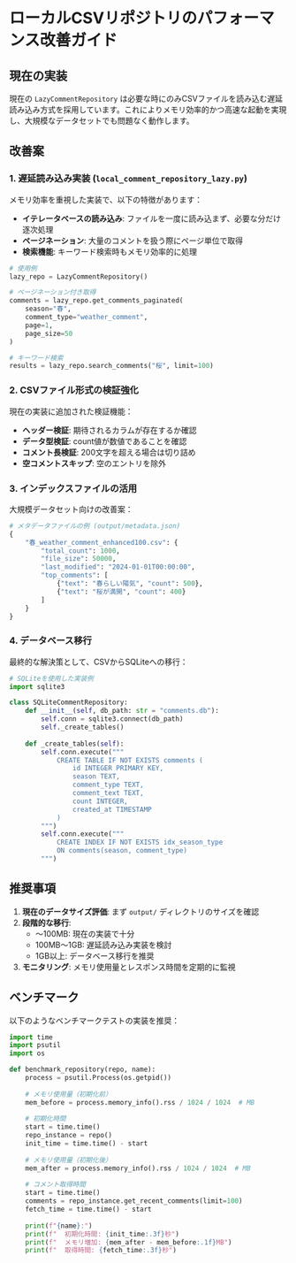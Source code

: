 # ローカルCSVリポジトリのパフォーマンス改善ガイド

## 現在の実装

現在の `LazyCommentRepository` は必要な時にのみCSVファイルを読み込む遅延読み込み方式を採用しています。これによりメモリ効率的かつ高速な起動を実現し、大規模なデータセットでも問題なく動作します。

## 改善案

### 1. 遅延読み込み実装 (`local_comment_repository_lazy.py`)

メモリ効率を重視した実装で、以下の特徴があります：

- **イテレータベースの読み込み**: ファイルを一度に読み込まず、必要な分だけ逐次処理
- **ページネーション**: 大量のコメントを扱う際にページ単位で取得
- **検索機能**: キーワード検索時もメモリ効率的に処理

```python
# 使用例
lazy_repo = LazyCommentRepository()

# ページネーション付き取得
comments = lazy_repo.get_comments_paginated(
    season="春", 
    comment_type="weather_comment",
    page=1,
    page_size=50
)

# キーワード検索
results = lazy_repo.search_comments("桜", limit=100)
```

### 2. CSVファイル形式の検証強化

現在の実装に追加された検証機能：

- **ヘッダー検証**: 期待されるカラムが存在するか確認
- **データ型検証**: count値が数値であることを確認
- **コメント長検証**: 200文字を超える場合は切り詰め
- **空コメントスキップ**: 空のエントリを除外

### 3. インデックスファイルの活用

大規模データセット向けの改善案：

```python
# メタデータファイルの例 (output/metadata.json)
{
    "春_weather_comment_enhanced100.csv": {
        "total_count": 1000,
        "file_size": 50000,
        "last_modified": "2024-01-01T00:00:00",
        "top_comments": [
            {"text": "春らしい陽気", "count": 500},
            {"text": "桜が満開", "count": 400}
        ]
    }
}
```

### 4. データベース移行

最終的な解決策として、CSVからSQLiteへの移行：

```python
# SQLiteを使用した実装例
import sqlite3

class SQLiteCommentRepository:
    def __init__(self, db_path: str = "comments.db"):
        self.conn = sqlite3.connect(db_path)
        self._create_tables()
    
    def _create_tables(self):
        self.conn.execute("""
            CREATE TABLE IF NOT EXISTS comments (
                id INTEGER PRIMARY KEY,
                season TEXT,
                comment_type TEXT,
                comment_text TEXT,
                count INTEGER,
                created_at TIMESTAMP
            )
        """)
        self.conn.execute("""
            CREATE INDEX IF NOT EXISTS idx_season_type 
            ON comments(season, comment_type)
        """)
```

## 推奨事項

1. **現在のデータサイズ評価**: まず `output/` ディレクトリのサイズを確認
2. **段階的な移行**: 
   - 〜100MB: 現在の実装で十分
   - 100MB〜1GB: 遅延読み込み実装を検討
   - 1GB以上: データベース移行を推奨
3. **モニタリング**: メモリ使用量とレスポンス時間を定期的に監視

## ベンチマーク

以下のようなベンチマークテストの実装を推奨：

```python
import time
import psutil
import os

def benchmark_repository(repo, name):
    process = psutil.Process(os.getpid())
    
    # メモリ使用量（初期化前）
    mem_before = process.memory_info().rss / 1024 / 1024  # MB
    
    # 初期化時間
    start = time.time()
    repo_instance = repo()
    init_time = time.time() - start
    
    # メモリ使用量（初期化後）
    mem_after = process.memory_info().rss / 1024 / 1024  # MB
    
    # コメント取得時間
    start = time.time()
    comments = repo_instance.get_recent_comments(limit=100)
    fetch_time = time.time() - start
    
    print(f"{name}:")
    print(f"  初期化時間: {init_time:.3f}秒")
    print(f"  メモリ増加: {mem_after - mem_before:.1f}MB")
    print(f"  取得時間: {fetch_time:.3f}秒")
```